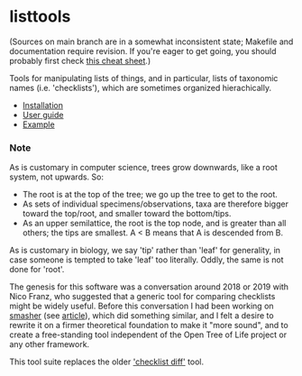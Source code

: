 # listtools

(Sources on main branch are in a somewhat inconsistent state; Makefile
and documentation require revision.  If you're eager to get going, you should probably first check [this cheat sheet](doc/plugin-cheat.md).)

Tools for manipulating lists of things, and in particular, lists of taxonomic
names (i.e. 'checklists'), which are sometimes organized hierachically.

* [Installation](doc/guide.md#installation)
* [User guide](doc/guide.md)
* [Example](doc/example.md)

### Note

As is customary in computer science, trees grow downwards, like a root
system, not upwards.  So:

 * The root is at the top of the tree; we go up
   the tree to get to the root.
 * As sets of individual specimens/observations, taxa are therefore
   bigger toward the top/root, and smaller toward the bottom/tips.
 * As an upper semilattice, the root is the top node, and
   is greater than all others; the tips are smallest.  A < B means that
   A is descended from B.

As is customary in biology, we say 'tip' rather than 'leaf' for
generality, in case someone is tempted to take 'leaf' too literally.
Oddly, the same is not done for 'root'.

The genesis for this software was a conversation around 2018 or 2019
with Nico Franz, who suggested that a generic tool for comparing
checklists might be widely useful.  Before this conversation I had been working on
[smasher](https://github.com/opentreeoflife/reference-taxonomy/) (see
[article](https://doi.org/10.3897/BDJ.5.e12581)), which did something
similar, and I felt a desire to rewrite it on a firmer theoretical
foundation to make it "more sound", and to create a free-standing
tool independent of the Open Tree of Life project or any other framework.

This tool suite replaces the older ['checklist
diff'](https://github.com/jar398/cldiff) tool.

